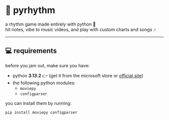 # 🎵 pyrhythm

a rhythm game made entirely with python 🐍  
hit notes, vibe to music videos, and play with custom charts and songs 🎶

---

## 💻 requirements

before you jam out, make sure you have:

- python **3.13.2** 👉 (get it from the microsoft store or [official site](https://www.python.org))
- the following python modules:
  - `moviepy`
  - `configparser`

you can install them by running:

```bash
pip install moviepy configparser
